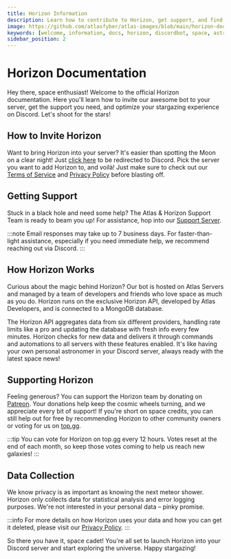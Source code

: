 ```yaml
---
title: Horizon Information
description: Learn how to contribute to Horizon, get support, and find useful information to optimize your Discord astronomy experience.
image: https://github.com/atlasfyber/atlas-images/blob/main/horizon-docs.jpg?raw=true
keywords: [welcome, information, docs, horizon, discordbot, space, astronomy, documentation, invite, info]
sidebar_position: 2
---
```

# Horizon Documentation

Hey there, space enthusiast! Welcome to the official Horizon documentation. Here you'll learn how to invite our awesome bot to your server, get the support you need, and optimize your stargazing experience on Discord. Let's shoot for the stars!

## How to Invite Horizon

Want to bring Horizon into your server? It's easier than spotting the Moon on a clear night! Just [click here](https://invite.horizonbot.xyz) to be redirected to Discord. Pick the server you want to add Horizon to, and voilà! Just make sure to check out our [Terms of Service](https://horizonbot.xyz/terms) and [Privacy Policy](https://horizonbot.xyz/privacy) before blasting off.

## Getting Support

Stuck in a black hole and need some help? The Atlas & Horizon Support Team is ready to beam you up! For assistance, hop into our [Support Server](https://support.teamatlas.dev).

:::note
Email responses may take up to 7 business days. For faster-than-light assistance, especially if you need immediate help, we recommend reaching out via Discord.
:::

## How Horizon Works

Curious about the magic behind Horizon? Our bot is hosted on Atlas Servers and managed by a team of developers and friends who love space as much as you do. Horizon runs on the exclusive Horizon API, developed by Atlas Developers, and is connected to a MongoDB database.

The Horizon API aggregates data from six different providers, handling rate limits like a pro and updating the database with fresh info every few minutes. Horizon checks for new data and delivers it through commands and automations to all servers with these features enabled. It's like having your own personal astronomer in your Discord server, always ready with the latest space news!

## Supporting Horizon

Feeling generous? You can support the Horizon team by donating on [Patreon](https://www.patreon.com/atlasteam). Your donations help keep the cosmic wheels turning, and we appreciate every bit of support! If you're short on space credits, you can still help out for free by recommending Horizon to other community owners or voting for us on [top.gg](https://top.gg/bot/1183177251316047983).

:::tip
You can vote for Horizon on top.gg every 12 hours. Votes reset at the end of each month, so keep those votes coming to help us reach new galaxies!
:::

## Data Collection

We know privacy is as important as knowing the next meteor shower. Horizon only collects data for statistical analysis and error logging purposes. We're not interested in your personal data – pinky promise.

:::info
For more details on how Horizon uses your data and how you can get it deleted, please visit our [Privacy Policy](https://horizonbot.xyz/privacy).
:::

So there you have it, space cadet! You're all set to launch Horizon into your Discord server and start exploring the universe. Happy stargazing!
